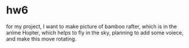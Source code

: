# hw6
for my project, I want to make picture of bamboo rafter, which is in the anime Hopter, which helps to fly in the sky, planning to add some voiece, and make this move rotating.
